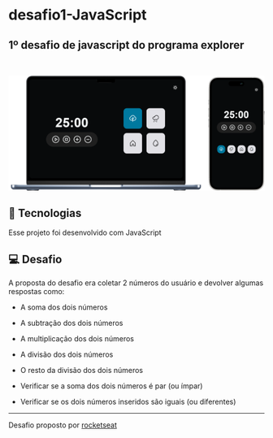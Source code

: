 # desafio1-JavaScript

## 1º desafio de javascript do programa explorer
<br>


![apresentacão do desafio](assets/desktop.PNG)

## 🚀 Tecnologias

Esse projeto foi desenvolvido com JavaScript

## 💻 Desafio

A proposta do desafio era coletar 2 números do usuário e devolver algumas respostas como:

- A soma dos dois números
- A subtração dos dois números
- A multiplicação dos dois números
- A divisão dos dois números
- O resto da divisão dos dois números

- Verificar se a soma dos dois números é par (ou ímpar)
- Verificar se os dois números inseridos são iguais (ou diferentes)

---

Desafio proposto por [rocketseat](https://https://www.rocketseat.com.br/)
